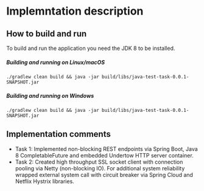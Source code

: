# Implemntation description

## How to build and run

 To build and run the application you need the JDK 8 to be installed.
 
 ##### Building and running on Linux/macOS
 
 `./gradlew clean build && java -jar build/libs/java-test-task-0.0.1-SNAPSHOT.jar`
 
##### Building and running on Windows
 
 `./gradlew clean build && java -jar build/libs/java-test-task-0.0.1-SNAPSHOT.jar`
 
## Implementation comments

* Task 1: Implemented non-blocking REST endpoints via Spring Boot, Java 8 CompletableFuture and embedded Undertow HTTP server container.
* Task 2: Created high throughput SSL socket client with connection pooling via Netty (non-blocking IO). 
For additional system reliability wrapped external system call with circuit breaker via Spring Cloud and Netflix Hystrix libraries.
 